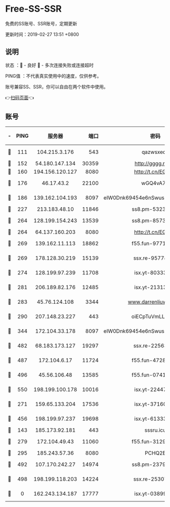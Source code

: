 # Free-SS-SSR

免费的SS账号、SSR账号，定期更新

更新时间：2019-02-27 13:51 +0800

## 说明

状态     ：🙂 - 良好 🙁 - 多次连接失败或连接超时

PING值   ：不代表真实使用中的速度，仅供参考。

账号兼容SS、SSR，你可以自由在两个软件中使用。

👉[扫码页面](https://liesauer.github.io/free-ss-ssr.github.io/)👈

## 账号

|-|PING|服务器|端口|密码|加密方式|区域|
|:----:|:----:|:-----:|-----:|:----:|:----:|:----:|
|🙂|111|104.215.3.176|543|qazwsxedc|aes-256-gcm|JP|
|🙂|152|54.180.147.134|30359|http://gggg.rocks|chacha20|KR|
|🙂|160|194.156.120.127|8080|http://t.cn/EGJIyrl|rc4-md5|RU|
|🙂|176|46.17.43.2|22100|wGQ4vA7D|aes-256-gcm|RU|
|🙂|186|139.162.104.193|8097|eIW0Dnk69454e6nSwuspv9DmS201tQ0D|aes-256-cfb|JP|
|🙂|227|213.183.48.10|11846|ss8.pm-53239933|rc4-md5|RU|
|🙂|264|128.199.154.243|13539|ss8.pm-85739206|aes-256-cfb|SG|
|🙂|264|64.137.160.203|8080|http://t.cn/EGJIyrl|rc4-md5|CA|
|🙂|269|139.162.11.113|18862|f55.fun-97715829|aes-256-cfb|SG|
|🙂|269|178.128.30.219|15139|ssx.re-95778492|aes-256-cfb|SG|
|🙂|274|128.199.97.239|11708|isx.yt-80333804|aes-256-cfb|SG|
|🙂|281|206.189.82.176|12485|isx.yt-21313452|aes-256-cfb|SG|
|🙂|283|45.76.124.108|3344|www.darrenliuwei.com|aes-256-cfb|AU|
|🙂|290|207.148.23.227|443|oiECpTuVmLLxk4Ts|aes-256-cfb|US|
|🙂|344|172.104.33.178|8097|eIW0Dnk69454e6nSwuspv9DmS201tQ0D|aes-256-cfb|SG|
|🙂|482|68.183.173.127|19297|ssx.re-22563235|aes-256-cfb|US|
|🙂|487|172.104.6.17|11724|f55.fun-47281040|aes-256-cfb|US|
|🙂|496|45.56.106.48|13585|f55.fun-07412512|aes-256-cfb|US|
|🙂|550|198.199.100.178|10016|isx.yt-22447811|aes-256-cfb|US|
|🙂|271|159.65.133.204|17536|isx.yt-37160115|aes-256-cfb|SG|
|🙂|456|198.199.97.237|19698|isx.yt-61333820|aes-256-cfb|US|
|🙁|143|185.173.92.181|443|sssru.icu|rc4-md5|RU|
|🙁|279|172.104.49.43|11060|f55.fun-31295272|aes-256-cfb|SG|
|🙁|295|185.243.57.36|8080|PCHQ2E|rc4-md5|US|
|🙁|492|107.170.242.27|14974|ss8.pm-23796497|aes-256-cfb|US|
|🙁|498|198.199.118.203|14224|ssx.re-25307472|aes-256-cfb|US|
|🙁|0|162.243.134.187|17777|isx.yt-03899620|aes-256-cfb|US|
